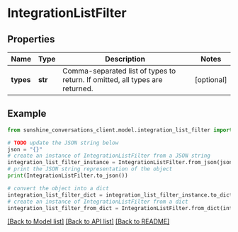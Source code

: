 # IntegrationListFilter


## Properties

Name | Type | Description | Notes
------------ | ------------- | ------------- | -------------
**types** | **str** | Comma-separated list of types to return. If omitted, all types are returned. | [optional] 

## Example

```python
from sunshine_conversations_client.model.integration_list_filter import IntegrationListFilter

# TODO update the JSON string below
json = "{}"
# create an instance of IntegrationListFilter from a JSON string
integration_list_filter_instance = IntegrationListFilter.from_json(json)
# print the JSON string representation of the object
print(IntegrationListFilter.to_json())

# convert the object into a dict
integration_list_filter_dict = integration_list_filter_instance.to_dict()
# create an instance of IntegrationListFilter from a dict
integration_list_filter_from_dict = IntegrationListFilter.from_dict(integration_list_filter_dict)
```
[[Back to Model list]](../README.md#documentation-for-models) [[Back to API list]](../README.md#documentation-for-api-endpoints) [[Back to README]](../README.md)



